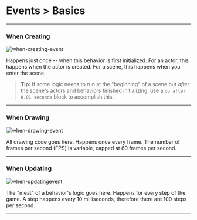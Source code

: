 # Events > Basics

***

### <a name="when-creating-event"></a> When Creating

![when-creating-event](http://static.stencyl.com/pedia2/block-images/13%20-%20Events/0%20-%20Basics/init.png)

Happens just once -- when this behavior is first initialized. For an actor, this happens when the actor is created. For a scene, this happens when you enter the scene. 

> **Tip:** If some logic needs to run at the "beginning" of a scene but *after* the scene's actors and behaviors finished initializing, use a `do after 0.01 seconds` block to accomplish this.

***

### <a name="when-drawing-event"></a> When Drawing

![when-drawing-event](http://static.stencyl.com/pedia2/block-images/13%20-%20Events/0%20-%20Basics/draw.png)

All drawing code goes here. Happens once every frame. The number of frames per second (FPS) is variable, capped at 60 frames per second. 

***

### <a name="when-updatingevent"></a> When Updating

![when-updatingevent](http://static.stencyl.com/pedia2/block-images/13%20-%20Events/0%20-%20Basics/step.png)

The "meat" of a behavior's logic goes here. Happens for every step of the game. A step happens every 10 milliseconds, therefore there are 100 steps per second.

***

